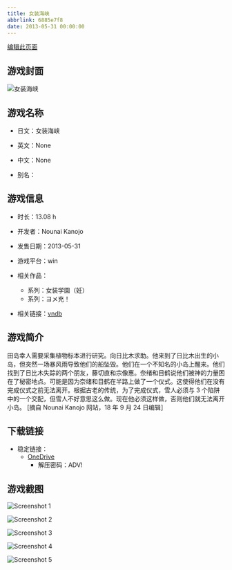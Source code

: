 ```yaml
---
title: 女装海峡
abbrlink: 6885e7f8
date: 2013-05-31 00:00:00
---
```

[编辑此页面](https://github.com/ACG-3/ADV3-source/blob/main/source/_posts/games/%E5%A5%B3%E8%A3%85%E6%B5%B7%E5%B3%A1.md)

## 游戏封面

![女装海峡](https://pan.timero.xyz/d/onedrive/img_lib_001/%E5%A5%B3%E8%A3%85%E6%B5%B7%E5%B3%A1_cover.avif)


## 游戏名称

- 日文：女装海峡
- 英文：None
- 中文：None

- 别名：


## 游戏信息

- 时长：13.08 h
- 开发者：Nounai Kanojo
- 发售日期：2013-05-31
- 游戏平台：win
- 相关作品：
   - 系列：女装学園（妊）
   - 系列：ヨメ充！

- 相关链接：[vndb](https://vndb.org/v12273)


## 游戏简介

田岛幸人需要采集植物标本进行研究。向日比木求助。他来到了日比木出生的小岛，但突然一场暴风雨导致他们的船坠毁。他们在一个不知名的小岛上醒来。他们找到了日比木失踪的两个朋友，藤切直和宗像惠。奈绪和目鹤说他们被神的力量困在了秘密地点。可能是因为奈绪和目鹤在半路上做了一个仪式。这使得他们在没有完成仪式之前无法离开。根据古老的传统，为了完成仪式，雪人必须与 3 个陷阱中的一个交配，但雪人不好意思这么做。现在他必须这样做，否则他们就无法离开小岛。
[摘自 Nounai Kanojo 网站，18 年 9 月 24 日编辑］


## 下载链接

- 稳定链接：
    - [OneDrive](https://pan.timero.xyz/onedrive/adv_lib_001/%E5%A5%B3%E8%A3%85%E6%B5%B7%E5%B3%A1)
        - 解压密码：ADV!



## 游戏截图


![Screenshot 1](https://pan.timero.xyz/d/onedrive/img_lib_001/%E5%A5%B3%E8%A3%85%E6%B5%B7%E5%B3%A1_Screenshot_1.avif)

![Screenshot 2](https://pan.timero.xyz/d/onedrive/img_lib_001/%E5%A5%B3%E8%A3%85%E6%B5%B7%E5%B3%A1_Screenshot_2.avif)

![Screenshot 3](https://pan.timero.xyz/d/onedrive/img_lib_001/%E5%A5%B3%E8%A3%85%E6%B5%B7%E5%B3%A1_Screenshot_3.avif)

![Screenshot 4](https://pan.timero.xyz/d/onedrive/img_lib_001/%E5%A5%B3%E8%A3%85%E6%B5%B7%E5%B3%A1_Screenshot_4.avif)

![Screenshot 5](https://pan.timero.xyz/d/onedrive/img_lib_001/%E5%A5%B3%E8%A3%85%E6%B5%B7%E5%B3%A1_Screenshot_5.avif)

